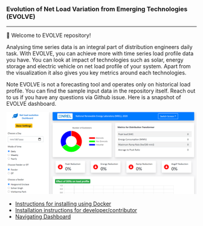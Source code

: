 ### Evolution of Net Load Variation from Emerging Technologies (EVOLVE)
---

:wave: Welcome to EVOLVE repository!

Analysing time series data is an integral part of distribution engineers daily task. With EVOLVE, you can achieve more with time series load profile data you have. You can look at 
impact of technologies such as solar, energy storage and electric vehicle on net load profile of your system. Apart from the visualization it also gives you key metrics around each technologies.

Note EVOLVE is not a forecasting tool and operates only on historical load profile. You can find the sample input data in the repository itself. Reach out to us if you have any questions via Github issue. Here is a snapshot of EVOLVE dashboard.


![](images/dashboard.png)

* [Instructions for installing using Docker ](docs/docker-installation.md)
* [Installation instructions for developer/contributor](docs/developer-installation.md)
* [Navigating Dashboard](docs/usage.md)









